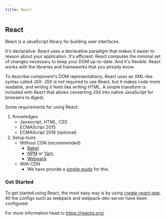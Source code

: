 ```yaml
---
title: React
---
```

## React

React is a JavaScript library for building user interfaces.

It's declarative: React uses a declarative paradigm that makes it easier to reason about your application. It's efficient: React computes the minimal set of changes necessary to keep your DOM up-to-date. And it's flexible: React works with the libraries and frameworks that you already know.

To describe component's DOM representations, React uses an XML-like syntax called JSX. JSX is not required to use React, but it makes code more readable, and writing it feels like writing HTML. A simple transform is included with React that allows converting JSX into native JavaScript for browsers to digest.

Some requirements for using React:

1. Knowledges
    * Javascript, HTML, CSS
    * ECMAScript 2015
    * ECMAScript 2016 (optional)
2. Setup tools
    * Without CDN (recommended)
      * [Babel](https://babeljs.io/)
      * [NPM](https://www.npmjs.com/) or [Yarn](https://yarnpkg.com/en/)
      * [Webpack](https://webpack.js.org/)
    * With CDN
      * We have provide a [simple guide](https://guide.freecodecamp.org/react/a-react-environment-using-a-remote-code-repository) for this.

### Get Started
To get started using React, the most easy way is by using *[create-react-app](https://github.com/facebookincubator/create-react-app)*. All the configs such as webpack and webpack-dev-server have been configured.

For more information head to <a href='https://reactjs.org/' target='_blank' rel='nofollow'>https://reactjs.org/</a>